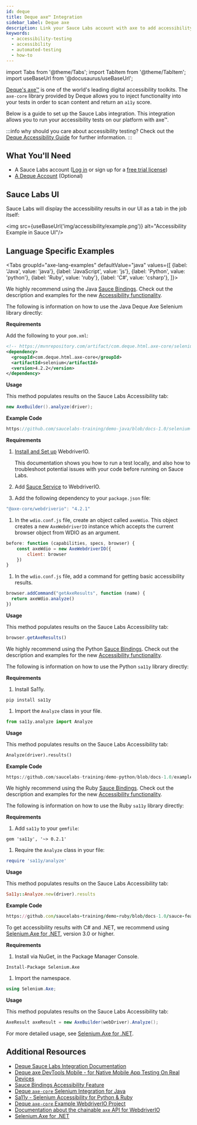 ```yaml
---
id: deque
title: Deque axe™ Integration
sidebar_label: Deque axe
description: Link your Sauce Labs account with axe to add accessibility testing to your existing tests.
keywords:
  - accessibility-testing
  - accessibility
  - automated-testing
  - how-to
---
```


import Tabs from '@theme/Tabs';
import TabItem from '@theme/TabItem';
import useBaseUrl from '@docusaurus/useBaseUrl';

[Deque's axe™](https://www.deque.com/axe/) is one of the world's leading digital accessibility toolkits. The `axe-core` library provided by Deque allows you to inject functionality into your tests in order to scan content and return an `a11y` score.

Below is a guide to set up the Sauce Labs integration. This integration allows you to run your accessibility tests on our platform with axe™.

:::info why should you care about accessibility testing?
Check out the [Deque Accessibility Guide](https://www.deque.com/web-accessibility-beginners-guide/#what-is-a11y) for further information.
:::

## What You'll Need

- A Sauce Labs account ([Log in](https://accounts.saucelabs.com/am/XUI/#login/) or sign up for a [free trial license](https://saucelabs.com/sign-up))
- [A Deque Account](https://axe.deque.com/plans) (Optional)

## Sauce Labs UI

Sauce Labs will display the accessibility results in our UI as a tab in the job itself:

<img src={useBaseUrl('img/accessibility/example.png')} alt="Accessibility Example in Sauce UI"/>

## Language Specific Examples

<Tabs
groupId="axe-lang-examples"
defaultValue="java"
values={[
{label: 'Java', value: 'java'},
{label: 'JavaScript', value: 'js'},
{label: 'Python', value: 'python'},
{label: 'Ruby', value: 'ruby'},
{label: 'C#', value: 'csharp'},
]}>

<TabItem value="java">

We highly recommend using the Java [Sauce Bindings](https://opensource.saucelabs.com/sauce_bindings/).
Check out the description and examples for the new [Accessibility functionality](https://opensource.saucelabs.com/sauce_bindings/accessibility).

The following is information on how to use the Java Deque Axe Selenium library directly:

**Requirements**

Add the following to your `pom.xml`:

```xml
<!-- https://mvnrepository.com/artifact/com.deque.html.axe-core/selenium -->
<dependency>
  <groupId>com.deque.html.axe-core</groupId>
  <artifactId>selenium</artifactId>
  <version>4.2.2</version>
</dependency>
```

**Usage**

This method populates results on the Sauce Labs Accessibility tab:

```java
new AxeBuilder().analyze(driver);
```

**Example Code**

```java reference title="Selenium Accessibility Test"
https://github.com/saucelabs-training/demo-java/blob/docs-1.0/selenium-examples/src/test/java/com/saucedemo/selenium/accessibility/DequeAxeTest.java
```

</TabItem>
<TabItem value="js">

**Requirements**

1. [Install and Set up](https://webdriver.io/docs/gettingstarted/) WebdriverIO.

   This documentation shows you how to run a test locally, and also how to troubleshoot potential issues with your code before running on Sauce Labs.

1. Add [Sauce Service](https://webdriver.io/docs/sauce-service) to WebdriverIO.

1. Add the following dependency to your `package.json` file:

```js
"@axe-core/webdriverio": "4.2.1"
```

1. In the `wdio.conf.js` file, create an object called `axeWdio`.
   This object creates a new `AxeWebdriverIO` instance which accepts the current browser object from WDIO as an argument.

```js
before: function (capabilities, specs, browser) {
    const axeWdio = new AxeWebdriverIO({
        client: browser
    })
}
```

1. In the `wdio.conf.js` file, add a command for getting basic accessibility results.

```js
browser.addCommand("getAxeResults", function (name) {
  return axeWdio.analyze()
})
```

**Usage**

This method populates results on the Sauce Labs Accessibility tab:

```js
browser.getAxeResults()
```

</TabItem>
<TabItem value="python">

We highly recommend using the Python [Sauce Bindings](https://opensource.saucelabs.com/sauce_bindings/).
Check out the description and examples for the new [Accessibility functionality](https://opensource.saucelabs.com/sauce_bindings/accessibility).

The following is information on how to use the Python `sa11y` library directly:

**Requirements**

1. Install Sa11y.

```shell
pip install sa11y
```

1. Import the `Analyze` class in your file.

```python
from sa11y.analyze import Analyze
```

**Usage**

This method populates results on the Sauce Labs Accessibility tab:

```python
Analyze(driver).results()
```

**Example Code**

```python reference title="Accessibility Test with Sa11y"
https://github.com/saucelabs-training/demo-python/blob/docs-1.0/examples/accessibility/test_sa11y.py
```

</TabItem>
<TabItem value="ruby">

We highly recommend using the Ruby [Sauce Bindings](https://opensource.saucelabs.com/sauce_bindings/).
Check out the description and examples for the new [Accessibility functionality](https://opensource.saucelabs.com/sauce_bindings/accessibility).

The following is information on how to use the Ruby `sa11y` library directly:

**Requirements**

1. Add `sa11y` to your `gemfile`:

```shell
gem 'sa11y', '~> 0.2.1'
```

1. Require the `Analyze` class in your file:

```ruby
require 'sa11y/analyze'
```

**Usage**

This method populates results on the Sauce Labs Accessibility tab:

```ruby
Sa11y::Analyze.new(driver).results
```

**Example Code**

```ruby reference title="Accessibility Test with Sa11y"
https://github.com/saucelabs-training/demo-ruby/blob/docs-1.0/sauce-features/accessibility/spec/sa11y_spec.rb
```

</TabItem>
<TabItem value="csharp">

To get accessibility results with C# and .NET, we recommend using [Selenium.Axe for .NET](https://github.com/TroyWalshProf/SeleniumAxeDotnet/), version 3.0 or higher.

**Requirements**

1. Install via NuGet, in the Package Manager Console.

```shell
Install-Package Selenium.Axe
```

1. Import the namespace.

```csharp
using Selenium.Axe;
```

**Usage**

This method populates results on the Sauce Labs Accessibility tab:

```csharp
AxeResult axeResult = new AxeBuilder(webDriver).Analyze();
```

For more detailed usage, see [Selenium.Axe for .NET](https://troywalshprof.github.io/SeleniumAxeDotnet/#/).

</TabItem>
</Tabs>

## Additional Resources

- [Deque Sauce Labs Integration Documentation](https://www.deque.com/saucelabs/get-started/)
- [Deque axe DevTools Mobile - for Native Mobile App Testing On Real Devices](https://axe.deque.com/axe-devtools-mobile/get-started)
- [Sauce Bindings Accessibility Feature](https://opensource.saucelabs.com/sauce_bindings/accessibility)
- [Deque `axe-core` Selenium Integration for Java](https://github.com/dequelabs/axe-core-maven-html)
- [Sa11y - Selenium Accessibility for Python & Ruby](https://github.com/saucelabs/sa11y)
- [Deque `axe-core` Example WebdriverIO Project](https://github.com/dequelabs/axe-core-npm/tree/develop/packages/webdriverio)
- [Documentation about the chainable `axe` API for WebdriverIO](https://www.npmjs.com/package/@axe-core/webdriverio)
- [Selenium.Axe for .NET](https://github.com/TroyWalshProf/SeleniumAxeDotnet/)
